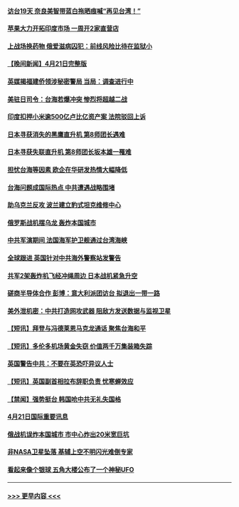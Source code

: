 #### [访台19天 奈良美智带蓝白拖晒痕喊“再见台湾！”](../pages/prog202/a103696585.md?t=04221843) 
#### [苹果大力开拓印度市场 一周开2家直营店](../pages/prog202/a103696574.md?t=04221843) 
#### [上战场换药物 俄爱滋病囚犯：前线风险比待在监狱小](../pages/prog202/a103696549.md?t=04221843) 
#### [【晚间新闻】4月21日完整版](../pages/prog202/a103696319.md?t=04221843) 
#### [英媒揭福建侨领涉秘密警局 当局：调查进行中](../pages/prog202/a103696337.md?t=04221843) 
#### [美驻日司令：台海若爆冲突 惨烈将超越二战](../pages/prog202/a103696346.md?t=04221843) 
#### [印度扣押小米逾500亿卢比亿资产案 法院驳回上诉](../pages/prog202/a103696429.md?t=04221843) 
#### [日本寻获消失的黑鹰直升机 第8师团长遇难](../pages/prog202/a103696421.md?t=04221843) 
#### [日本寻获失联直升机 第8师团长坂本雄一罹难](../pages/prog202/a103696390.md?t=04221843) 
#### [担忧台海等因素 欧企在华研发热情大幅降低](../pages/prog202/a103696357.md?t=04221843) 
#### [台海问题成国际热点 中共遭遇战略围堵](../pages/prog202/a103696359.md?t=04221843) 
#### [助乌克兰反攻 波兰建立豹式坦克维修中心](../pages/prog202/a103696361.md?t=04221843) 
#### [俄罗斯战机摆乌龙 轰炸本国城市](../pages/prog202/a103696363.md?t=04221843) 
#### [中共军演期间 法国海军护卫舰通过台湾海峡](../pages/prog202/a103696381.md?t=04221843) 
#### [全球跟进 英国针对中共海外警察站发警告](../pages/prog202/a103696356.md?t=04221843) 
#### [共军2架轰炸机飞经冲绳周边 日本战机紧急升空](../pages/prog202/a103696371.md?t=04221843) 
#### [磋商半导体合作 彭博：意大利派团访台 拟退出一带一路](../pages/prog202/a103696316.md?t=04221843) 
#### [美外泄机密：中共打造网攻武器 阻敌方发送数据与监视卫星](../pages/prog202/a103696305.md?t=04221843) 
#### [【短讯】拜登与冯德莱恩马克龙通话 聚焦台海和平](../pages/prog202/a103696120.md?t=04221843) 
#### [【短讯】多伦多机场黄金失窃 价值两千万集装箱失踪](../pages/prog202/a103696121.md?t=04221843) 
#### [英国警告中共：不要在英恐吓异议人士](../pages/prog202/a103696119.md?t=04221843) 
#### [【短讯】英国副首相拉布辞职负责 忧寒蝉效应](../pages/prog202/a103696117.md?t=04221843) 
#### [【禁闻】强势挺台 韩国呛中共无礼失国格](../pages/prog202/a103696053.md?t=04221843) 
#### [4月21日国际重要讯息](../pages/prog202/a103695927.md?t=04221843) 
#### [俄战机误炸本国城市 市中心炸出20米宽巨坑](../pages/prog202/a103695881.md?t=04221843) 
#### [非NASA卫星坠落 基辅上空不明闪光难倒专家](../pages/prog202/a103695877.md?t=04221843) 
#### [看起来像个银球 五角大楼公布了一个神秘UFO](../pages/prog202/a103695873.md?t=04221843) 

----
#### [ >>> 更早内容 <<< ](../indexes/prog202-earlier.md)
